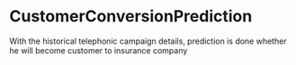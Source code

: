 # CustomerConversionPrediction
With the historical telephonic campaign details, prediction is done whether he will become customer to insurance company
